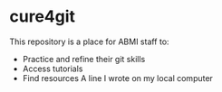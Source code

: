 # cure4git

This repository is a place for ABMI staff to:

+ Practice and refine their git skills
+ Access tutorials
+ Find resources
A line I wrote on my local computer
